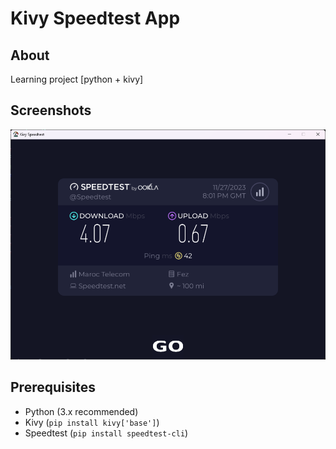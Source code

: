 # Kivy Speedtest App

## About

Learning project [python + kivy]

## Screenshots

![Screenshot](screenshot.png)

## Prerequisites
- Python (3.x recommended)
- Kivy (`pip install kivy['base']`)
- Speedtest (`pip install speedtest-cli`)

